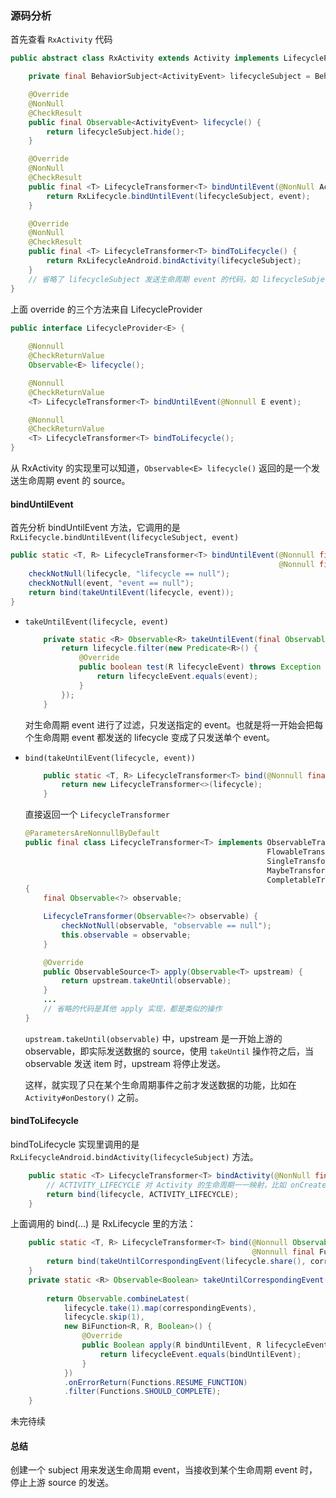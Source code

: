 

### 源码分析

首先查看 `RxActivity` 代码

```java
public abstract class RxActivity extends Activity implements LifecycleProvider<ActivityEvent> {

    private final BehaviorSubject<ActivityEvent> lifecycleSubject = BehaviorSubject.create();

    @Override
    @NonNull
    @CheckResult
    public final Observable<ActivityEvent> lifecycle() {
        return lifecycleSubject.hide();
    }

    @Override
    @NonNull
    @CheckResult
    public final <T> LifecycleTransformer<T> bindUntilEvent(@NonNull ActivityEvent event) {
        return RxLifecycle.bindUntilEvent(lifecycleSubject, event);
    }

    @Override
    @NonNull
    @CheckResult
    public final <T> LifecycleTransformer<T> bindToLifecycle() {
        return RxLifecycleAndroid.bindActivity(lifecycleSubject);
    }
    // 省略了 lifecycleSubject 发送生命周期 event 的代码，如 lifecycleSubject.onNext(...);
}
```

上面 override 的三个方法来自 LifecycleProvider

```java
public interface LifecycleProvider<E> {
    
    @Nonnull
    @CheckReturnValue
    Observable<E> lifecycle();

    @Nonnull
    @CheckReturnValue
    <T> LifecycleTransformer<T> bindUntilEvent(@Nonnull E event);

    @Nonnull
    @CheckReturnValue
    <T> LifecycleTransformer<T> bindToLifecycle();
}
```

从 RxActivity 的实现里可以知道，`Observable<E> lifecycle()` 返回的是一个发送生命周期 event 的 source。



#### bindUntilEvent

首先分析 bindUntilEvent 方法，它调用的是 `RxLifecycle.bindUntilEvent(lifecycleSubject, event)`

```java
public static <T, R> LifecycleTransformer<T> bindUntilEvent(@Nonnull final Observable<R> lifecycle,
                                                            @Nonnull final R event) {
    checkNotNull(lifecycle, "lifecycle == null");
    checkNotNull(event, "event == null");
    return bind(takeUntilEvent(lifecycle, event));
}
```

* `takeUntilEvent(lifecycle, event)`

  ```java
      private static <R> Observable<R> takeUntilEvent(final Observable<R> lifecycle, final R event) {
          return lifecycle.filter(new Predicate<R>() {
              @Override
              public boolean test(R lifecycleEvent) throws Exception {
                  return lifecycleEvent.equals(event);
              }
          });
      }
  ```

  对生命周期 event 进行了过滤，只发送指定的 event。也就是将一开始会把每个生命周期 event 都发送的 lifecycle 变成了只发送单个 event。

* `bind(takeUntilEvent(lifecycle, event))`

  ```java
      public static <T, R> LifecycleTransformer<T> bind(@Nonnull final Observable<R> lifecycle) {
          return new LifecycleTransformer<>(lifecycle);
      }
  ```

  直接返回一个 `LifecycleTransformer`

  ```java
  @ParametersAreNonnullByDefault
  public final class LifecycleTransformer<T> implements ObservableTransformer<T, T>,
                                                        FlowableTransformer<T, T>,
                                                        SingleTransformer<T, T>,
                                                        MaybeTransformer<T, T>,
                                                        CompletableTransformer
  {
      final Observable<?> observable;
  
      LifecycleTransformer(Observable<?> observable) {
          checkNotNull(observable, "observable == null");
          this.observable = observable;
      }
  
      @Override
      public ObservableSource<T> apply(Observable<T> upstream) {
          return upstream.takeUntil(observable);
      }
      ...
      // 省略的代码是其他 apply 实现，都是类似的操作
  }
  ```

  `upstream.takeUntil(observable)` 中，upstream 是一开始上游的 observable，即实际发送数据的 source，使用 `takeUntil` 操作符之后，当 observable 发送 item 时，upstream 将停止发送。

  这样，就实现了只在某个生命周期事件之前才发送数据的功能，比如在 `Activity#onDestory()` 之前。



#### bindToLifecycle

bindToLifecycle 实现里调用的是 `RxLifecycleAndroid.bindActivity(lifecycleSubject)` 方法。

```java
    public static <T> LifecycleTransformer<T> bindActivity(@NonNull final Observable<ActivityEvent> lifecycle) {
        // ACTIVITY_LIFECYCLE 对 Activity 的生命周期一一映射，比如 onCreate 映射到 onDestory
        return bind(lifecycle, ACTIVITY_LIFECYCLE);
    }
```

上面调用的 bind(...) 是 RxLifecycle 里的方法：

```java
    public static <T, R> LifecycleTransformer<T> bind(@Nonnull Observable<R> lifecycle,
                                                      @Nonnull final Function<R, R> correspondingEvents) {
        return bind(takeUntilCorrespondingEvent(lifecycle.share(), correspondingEvents));
    }
    private static <R> Observable<Boolean> takeUntilCorrespondingEvent(final Observable<R> lifecycle,
                                                                       final Function<R, R> correspondingEvents) {
        return Observable.combineLatest(
            lifecycle.take(1).map(correspondingEvents),
            lifecycle.skip(1),
            new BiFunction<R, R, Boolean>() {
                @Override
                public Boolean apply(R bindUntilEvent, R lifecycleEvent) throws Exception {
                    return lifecycleEvent.equals(bindUntilEvent);
                }
            })
            .onErrorReturn(Functions.RESUME_FUNCTION)
            .filter(Functions.SHOULD_COMPLETE);
    }
```

未完待续



#### 总结

创建一个 subject 用来发送生命周期 event，当接收到某个生命周期 event 时，停止上游 source 的发送。





